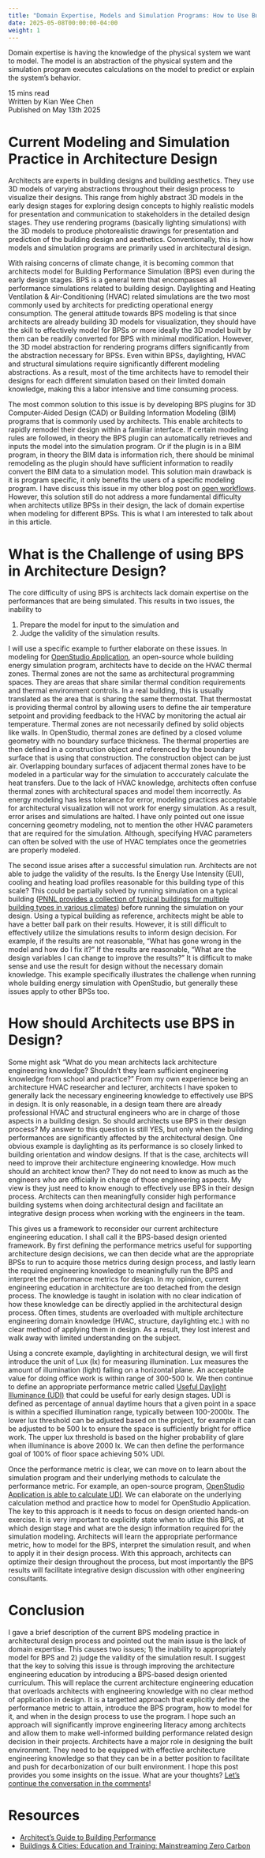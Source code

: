 ```yaml
---
title: "Domain Expertise, Models and Simulation Programs: How to Use Building Performance Simulation in Architectural Design"
date: 2025-05-08T00:00:00-04:00
weight: 1
---
```

Domain expertise is having the knowledge of the physical system we want to model. The model is an abstraction of the physical system and the simulation program executes calculations on the model to predict or explain the system’s behavior.

15 mins read\
Written by Kian Wee Chen\
Published on May 13th 2025

# Current Modeling and Simulation Practice in Architecture Design

Architects are experts in building designs and building aesthetics. They use 3D models of varying abstractions throughout their design process to visualize their designs. This range from highly abstract 3D models in the early design stages for exploring design concepts to highly realistic models for presentation and communication to stakeholders in the detailed design stages. They use rendering programs (basically lighting simulations) with the 3D models to produce photorealistic drawings for presentation and prediction of the building design and aesthetics. Conventionally, this is how models and simulation programs are primarily used in architectural design.

With raising concerns of climate change, it is becoming common that architects model for Building Performance Simulation (BPS) even during the early design stages. BPS is a general term that encompasses all performance simulations related to building design. Daylighting and Heating Ventilation & Air-Conditioning (HVAC) related simulations are the two most commonly used by architects for predicting operational energy consumption. The general attitude towards BPS modeling is that since architects are already building 3D models for visualization, they should have the skill to effectively model for BPSs or more ideally the 3D model built by them can be readily converted for BPS with minimal modification. However, the 3D model abstraction for rendering programs differs significantly from the abstraction necessary for BPSs. Even within BPSs, daylighting, HVAC and structural simulations require significantly different modeling abstractions. As a result, most of the time architects have to remodel their designs for each different simulation based on their limited domain knowledge, making this a labor intensive and time consuming process.

The most common solution to this issue is by developing BPS plugins for 3D Computer-Aided Design (CAD) or Building Information Modeling (BIM) programs that is commonly used by architects. This enable architects to rapidly remodel their design within a familiar interface. If certain modeling rules are followed, in theory the BPS plugin can automatically retrieves and inputs the model into the simulation program. Or if the plugin is in a BIM program, in theory the BIM data is information rich, there should be minimal remodeling as the plugin should have sufficient information to readily convert the BIM data to a simulation model. This solution main drawback is it is program specific, it only benefits the users of a specific modeling program. I have discuss this issue in my other blog post on <a href="https://projectautomated.com/blogs/01_cdgn/" target="_blank">open workflows</a>. However, this solution still do not address a more fundamental difficulty when architects utilize BPSs in their design, the lack of domain expertise when modeling for different BPSs. This is what I am interested to talk about in this article.

# What is the Challenge of using BPS in Architecture Design?

The core difficulty of using BPS is architects lack domain expertise on the performances that are being simulated. This results in two issues, the inability to 

1. Prepare the model for input to the simulation and 
2. Judge the validity of the simulation results. 

I will use a specific example to further elaborate on these issues. In modeling for <a href="https://openstudiocoalition.org/" target="_blank">OpenStudio Application</a>, an open-source whole building energy simulation program, architects have to decide on the HVAC thermal zones. Thermal zones are not the same as architectural programming spaces. They are areas that share similar thermal condition requirements and thermal environment controls. In a real building, this is usually translated as the area that is sharing the same thermostat. That thermostat is providing thermal control by allowing users to define the air temperature setpoint and providing feedback to the HVAC by monitoring the actual air temperature. Thermal zones are not necessarily defined by solid objects like walls. In OpenStudio, thermal zones are defined by a closed volume geometry with no boundary surface thickness. The thermal properties are then defined in a construction object and referenced by the boundary surface that is using that construction. The construction object can be just air. Overlapping boundary surfaces of adjacent thermal zones have to be modeled in a particular way for the simulation to acccurately calculate the heat transfers. Due to the lack of HVAC knowledge, architects often confuse thermal zones with architectural spaces and model them incorrectly. As energy modeling has less tolerance for error, modeling practices acceptable for architectural visualization will not work for energy simulation. As a result, error arises and simulations are halted. I have only pointed out one issue concerning geometry modeling, not to mention the other HVAC parameters that are required for the simulation. Although, specifying HVAC parameters can often be solved with the use of HVAC templates once the geometries are properly modeled.

The second issue arises after a successful simulation run. Architects are not able to judge the validity of the results. Is the Energy Use Intensity (EUI), cooling and heating load profiles reasonable for this building type of this scale? This could be partially solved by running simulation on a typical building (<a href="https://www.energycodes.gov/prototype-building-models" target="_blank">PNNL provides a collection of typical buildings for multiple building types in various climates</a>) before running the simulation on your design. Using a typical building as reference, architects might be able to have a better ball park on their results. However, it is still difficult to effectively utilize the simulations results to inform design decision. For example, if the results are not reasonable, “What has gone wrong in the model and how do I fix it?” If the results are reasonable, “What are the design variables I can change to improve the results?” It is difficult to make sense and use the result for design without the necessary domain knowledge. This example specifically illustrates the challenge when running whole building energy simulation with OpenStudio, but generally these issues apply to other BPSs too.

# How should Architects use BPS in Design?
Some might ask “What do you mean architects lack architecture engineering knowledge? Shouldn’t they learn sufficient engineering knowledge from school and practice?” From my own experience being an architecture HVAC researcher and lecturer, architects I have spoken to generally lack the necessary engineering knowledge to effectively use BPS in design. It is only reasonable, in a design team there are already professional HVAC and structural engineers who are in charge of those aspects in a building design. So should architects use BPS in their design process? My answer to this question is still YES, but only when the building performances are significantly affected by the architectural design. One obvious example is daylighting as its performance is so closely linked to building orientation and window designs. If that is the case, architects will need to improve their architecture engineering knowledge. How much should an architect know then? They do not need to know as much as the engineers who are officially in charge of those engineering aspects. My view is they just need to know enough to effectively use BPS in their design process. Architects can then meaningfully consider high performance building systems when doing architectural design and facilitate an integrative design process when working with the engineers in the team.

This gives us a framework to reconsider our current architecture engineering education. I shall call it the BPS-based design oriented framework. By first defining the performance metrics useful for supporting architecture design decisions, we can then decide what are the appropriate BPSs to run to acquire those metrics during design process, and lastly learn the required engineering knowledge to meaningfully run the BPS and interpret the performance metrics for design. In my opinion, current engineering education in architecture are too detached from the design process. The knowledge is taught in isolation with no clear indication of how these knowledge can be directly applied in the architectural design process. Often times, students are overloaded with multiple architecture engineering domain knowledge (HVAC, structure, daylighting etc.) with no clear method of applying them in design. As a result, they lost interest and walk away with limited understanding on the subject.

Using a concrete example, daylighting in architectural design, we will first introduce the unit of Lux (lx) for measuring illumination. Lux measures the amount of illumination (light) falling on a horizontal plane. An acceptable value for doing office work is within range of 300-500 lx. We then continue to define an appropriate  performance metric called <a href="https://www.patternguide.advancedbuildings.net/using-this-guide/analysis-methods/useful-daylight-illuminance.html" target="_blank">Useful Daylight Illuminance (UDI)</a> that could be useful for early design stages. UDI is defined as percentage of annual daytime hours that a given point in a space is within a specified illumination range, typically between 100-2000lx. The lower lux threshold can be adjusted based on the project, for example it can be adjusted to be 500 lx to ensure the space is sufficiently bright for office work. The upper lux threshold is based on the higher probability of glare when illuminance is above 2000 lx. We can then define the performance goal of 100% of floor space achieving 50% UDI. 

Once the performance metric is clear, we can move on to learn about the simulation program and their underlying methods to calculate the performance metric. For example, an open-source program, <a href="https://openstudiocoalition.org/tutorials/radiance_tutorial/" target="_blank">OpenStudio Application is able to calculate UDI</a>. We can elaborate on the underlying calculation method and practice how to model for OpenStudio Application. The key to this approach is it needs to focus on design oriented hands-on exercise. It is very important to explicitly state when to utlize this BPS, at which design stage and what are the design information required for the simulation modeling. Architects will learn the appropriate performance metric, how to model for the BPS, interpret the simulation result, and when to apply it in their design process. With this approach, architects can optimize their design throughout the process, but most importantly the BPS results will facilitate integrative design discussion with other engineering consultants. 

# Conclusion
I gave a brief description of the current BPS modeling practice in architectural design process and pointed out the main issue is the lack of domain expertise. This causes two issues; 1) the inability to appropriately model for BPS and 2) judge the validity of the simulation result. I suggest that the key to solving this issue is through improving the architecture engineering education by introducing a BPS-based design oriented curriculum. This will replace the current architecture engineering education that overloads architects with engineering knowledge with no clear method of application in design. It is a targetted approach that explicitly define the performance metric to attain, introduce the BPS program, how to model for it, and when in the design process to use the program. I hope such an approach will significantly improve engineering literacy among architects and allow them to make well-informed building performance related design decision in their projects. Architects have a major role in designing the built environment. They need to be equipped with effective architecture engineering knowledge so that they can be in a better position to facilitate and push for decarbonization of our built environment. I hope this post provides you some insights on the issue. What are your thoughts? <a href="https://www.linkedin.com/posts/kian-wee-chen-79b2b721_blog-activity-7328260415228887040-J4hA?utm_source=share&utm_medium=member_desktop&rcm=ACoAAAR-VqcBI2WVhLSf-dcz1wsslwv9rVp1vYE" target="_blank">Let’s continue the conversation in the comments</a>!

# Resources
- <a href="https://www.aia.org/resource-center/architects-guide-building-performance" target="_blank">Architect’s Guide to Building Performance</a>
- <a href="https://www.buildingsandcities.org/journal-content/special-issues/education-training-zero-carbon.html" target="_blank">Buildings & Cities: Education and Training: Mainstreaming Zero Carbon</a>